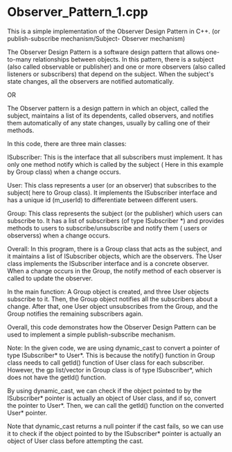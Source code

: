Observer_Pattern_1.cpp
===================================

This is a simple implementation of the Observer Design Pattern in C++. (or publish-subscribe mechanism/Subject- Observer mechanism)

The Observer Design Pattern is a software design pattern that allows one-to-many relationships between objects. In this pattern, there is a subject (also called observable or publisher) and one or more observers (also called listeners or subscribers) that depend on the subject. When the subject's state changes, all the observers are notified automatically.

OR

The Observer pattern is a design pattern in which an object, called the subject, maintains a list of its dependents, called observers, and notifies them automatically of any state changes, usually by calling one of their methods.

In this code, there are three main classes:

ISubscriber: This is the interface that all subscribers must implement. It has only one method notify which is called by the subject ( Here in this example by Group class) when a change occurs.

User: This class represents a user (or an observer) that subscribes to the subject( here to Group class). It implements the ISubscriber interface and has a unique id (m_userId) to differentiate between different users.

Group: This class represents the subject (or the publisher) which users can subscribe to. It has a list of subscribers (of type ISubscriber *) and provides methods to users to subscribe/unsubscribe  and notify them ( users or observerss) when a change occurs.

Overall:
In this program, there is a Group class that acts as the subject, and it maintains a list of ISubscriber objects, which are the observers. The User class implements the ISubscriber interface and is a concrete observer. When a change occurs in the Group, the notify method of each observer is called to update the observer.

In the main function:
A Group object is created, and three User objects subscribe to it. Then, the Group object notifies all the subscribers about a change. After that, one User object unsubscribes from the Group, and the Group notifies the remaining subscribers again.

Overall, this code demonstrates how the Observer Design Pattern can be used to implement a simple publish-subscribe mechanism.

Note:
In the given code, we are using dynamic_cast to convert a pointer of type ISubscriber* to User*. This is because the notify() function in Group class needs to call getId() function of User class for each subscriber. However, the gp list/vector in Group class is of type ISubscriber*, which does not have the getId() function.

By using dynamic_cast, we can check if the object pointed to by the ISubscriber* pointer is actually an object of User class, and if so, convert the pointer to User*. Then, we can call the getId() function on the converted User* pointer.

Note that dynamic_cast returns a null pointer if the cast fails, so we can use it to check if the object pointed to by the ISubscriber* pointer is actually an object of User class before attempting the cast.